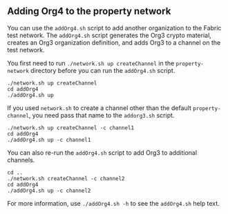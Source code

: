 ## Adding Org4 to the property network

You can use the `addOrg4.sh` script to add another organization to the Fabric test network. The `addOrg4.sh` script generates the Org3 crypto material, creates an Org3 organization definition, and adds Org3 to a channel on the test network.

You first need to run `./network.sh up createChannel` in the `property-network` directory before you can run the `addOrg4.sh` script.

```
./network.sh up createChannel
cd addOrg4
./addOrg4.sh up
```

If you used `network.sh` to create a channel other than the default `property-channel`, you need pass that name to the `addorg3.sh` script.
```
./network.sh up createChannel -c channel1
cd addOrg4
./addOrg4.sh up -c channel1
```

You can also re-run the `addOrg4.sh` script to add Org3 to additional channels.
```
cd ..
./network.sh createChannel -c channel2
cd addOrg4
./addOrg4.sh up -c channel2
```

For more information, use `./addOrg4.sh -h` to see the `addOrg4.sh` help text.
